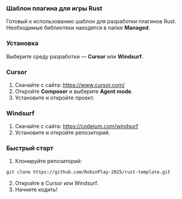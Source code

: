 ### Шаблон плагина для игры Rust
Готовый к использованию шаблон для разработки плагинов Rust. Необходимые библиотеки находятся в папке **Managed**.

### Установка
Выберите среду разработки — **Cursor** или **Windsurf**.

### Cursor
1. Скачайте с сайта: https://www.cursor.com/
2. Откройте **Composer** и выберите **Agent mode**.
3. Установите и откройте проект.

### Windsurf
1. Скачайте с сайта: https://codeium.com/windsurf
2. Установите и откройте репозиторий.

### Быстрый старт

1. Клонируйте репозиторий:
```
git clone https://github.com/RobinPlay-2025/rust-template.git
```
2. Откройте в Cursor или Windsurf.
3. Начните кодить!

